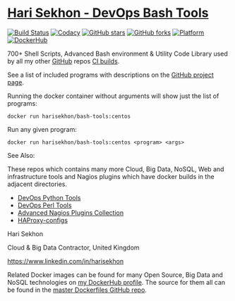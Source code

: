 [Hari Sekhon - DevOps Bash Tools](https://github.com/harisekhon/devops-bash-tools)
=================================

[![Build Status](https://travis-ci.org/HariSekhon/DevOps-Bash-tools.svg?branch=master)](https://travis-ci.org/HariSekhon/DevOps-Bash-tools)
[![Codacy](https://app.codacy.com/project/badge/Grade/dffc1bfd13404c95b5a0ab97fd47974e)](https://www.codacy.com/gh/HariSekhon/DevOps-Bash-tools/dashboard)
[![GitHub stars](https://img.shields.io/github/stars/harisekhon/devops-bash-tools.svg)](https://github.com/harisekhon/devops-bash-tools/stargazers)
[![GitHub forks](https://img.shields.io/github/forks/harisekhon/devops-bash-tools.svg)](https://github.com/harisekhon/devops-bash-tools/network)
[![Platform](https://img.shields.io/badge/platform-Linux%20%7C%20OS%20X-blue.svg)](https://github.com/harisekhon/bash-tools#hari-sekhon---bash-tools)
[![DockerHub](https://img.shields.io/badge/docker-available-blue.svg)](https://hub.docker.com/r/harisekhon/bash-tools/)

700+ Shell Scripts, Advanced Bash environment & Utility Code Library used by all my other [GitHub](https://github.com/harisekhon) repos [CI builds](https://github.com/HariSekhon/DevOps-Bash-tools/blob/master/Status.md).

See a list of included programs with descriptions on the [GitHub project page](https://github.com/harisekhon/devops-bash-tools).

Running the docker container without arguments will show just the list of programs:

```
docker run harisekhon/bash-tools:centos
```

Run any given program:

```
docker run harisekhon/bash-tools:centos <program> <args>
```

See Also:

These repos which contains many more Cloud, Big Data, NoSQL, Web and infrastructure tools and Nagios plugins which have docker builds in the adjacent directories.


- [DevOps Python Tools](https://github.com/harisekhon/devops-python-tools)
- [DevOps Perl Tools](https://github.com/harisekhon/devops-perl-tools)
- [Advanced Nagios Plugins Collection](https://github.com/harisekhon/nagios-plugins)
- [HAProxy-configs](https://github.com/harisekhon/haproxy-configs)

Hari Sekhon

Cloud & Big Data Contractor, United Kingdom

https://www.linkedin.com/in/harisekhon

Related Docker images can be found for many Open Source, Big Data and NoSQL technologies on [my DockerHub profile](https://hub.docker.com/r/harisekhon). The source for them all can be found in the [master Dockerfiles GitHub repo](https://github.com/HariSekhon/Dockerfiles/).
